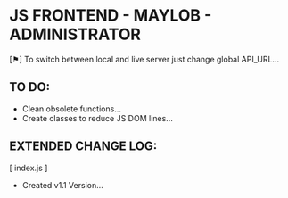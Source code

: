 # JS FRONTEND - MAYLOB - ADMINISTRATOR

[⚑] To switch between local and live server just change global API_URL...

## TO DO:

- Clean obsolete functions...
- Create classes to reduce JS DOM lines...

## EXTENDED CHANGE LOG:
  
[ index.js ]
- Created v1.1 Version...